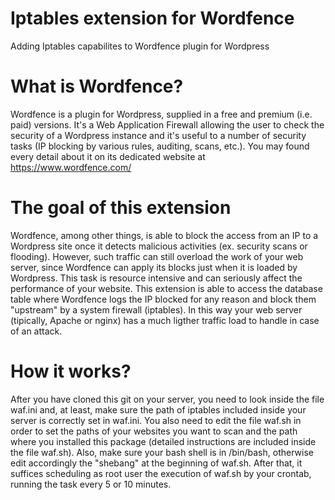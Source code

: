 # Iptables extension for Wordfence

Adding Iptables capabilites to Wordfence plugin for Wordpress

# What is Wordfence?

Wordfence is a plugin for Wordpress, supplied in a free and premium (i.e. paid) versions. It's a Web Application Firewall allowing the user to check the security of a Wordpress instance and it's useful to a number of security tasks (IP blocking by various rules, auditing, scans, etc.). You may found every detail about it on its dedicated website at https://www.wordfence.com/

# The goal of this extension

Wordfence, among other things, is able to block the access from an IP to a Wordpress site once it detects malicious activities (ex. security scans or flooding). However, such traffic can still overload the work of your web server, since Wordfence can apply its blocks just when it is loaded by Wordpress. This task is resource intensive and can seriously affect the performance of your website.
This extension is able to access the database table where Wordfence logs the IP blocked for any reason and block them "upstream" by a system firewall (iptables). In this way your web server (tipically, Apache or nginx) has a much ligther traffic load to handle in case of an attack.

# How it works?

After you have cloned this git on your server, you need to look inside the file waf.ini and, at least, make sure the path of iptables included inside your server is correctly set in waf.ini.
You also need to edit the file waf.sh in order to set the paths of your websites you want to scan and the path where you installed this package (detailed instructions are included inside the file waf.sh). Also, make sure your bash shell is in /bin/bash, otherwise edit accordingly the "shebang" at the beginning of waf.sh.
After that, it suffices scheduling as root user the execution of waf.sh by your crontab, running the task every 5 or 10 minutes.
